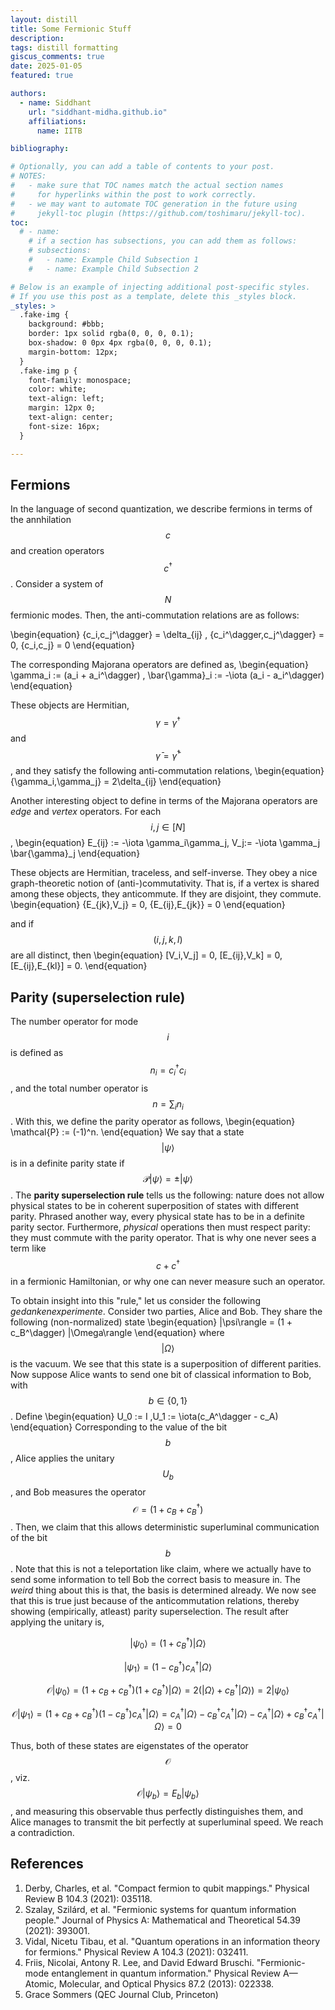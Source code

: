 ```yaml
---
layout: distill
title: Some Fermionic Stuff
description: 
tags: distill formatting
giscus_comments: true
date: 2025-01-05
featured: true

authors:
  - name: Siddhant
    url: "siddhant-midha.github.io"
    affiliations:
      name: IITB

bibliography:  

# Optionally, you can add a table of contents to your post.
# NOTES:
#   - make sure that TOC names match the actual section names
#     for hyperlinks within the post to work correctly.
#   - we may want to automate TOC generation in the future using
#     jekyll-toc plugin (https://github.com/toshimaru/jekyll-toc).
toc:
  # - name: 
    # if a section has subsections, you can add them as follows:
    # subsections:
    #   - name: Example Child Subsection 1
    #   - name: Example Child Subsection 2

# Below is an example of injecting additional post-specific styles.
# If you use this post as a template, delete this _styles block.
_styles: >
  .fake-img {
    background: #bbb;
    border: 1px solid rgba(0, 0, 0, 0.1);
    box-shadow: 0 0px 4px rgba(0, 0, 0, 0.1);
    margin-bottom: 12px;
  }
  .fake-img p {
    font-family: monospace;
    color: white;
    text-align: left;
    margin: 12px 0;
    text-align: center;
    font-size: 16px;
  }

---
```


## Fermions
In the language of second quantization, we describe fermions in terms of the annhilation $$c$$ and creation operators $$c^\dagger$$. Consider a system of $$N$$ fermionic modes. Then, the anti-commutation relations are as follows:

\begin{equation}
\{c_i,c_j^\dagger\} = \delta_{ij} , \{c_i^\dagger,c_j^\dagger\} = 0, \{c_i,c_j\} = 0
\end{equation}

The corresponding Majorana operators are defined as,
\begin{equation}
\gamma_i := (a_i + a_i^\dagger) ,  \bar{\gamma}_i := -\iota (a_i - a_i^\dagger)
\end{equation}

These objects are Hermitian, $$\gamma = \gamma^\dagger$$ and $$\bar{\gamma} = \bar{\gamma}^\dagger$$, and they satisfy the following anti-commutation relations,
\begin{equation}
\{\gamma_i,\gamma_j\} =  2\delta_{ij} 
\end{equation}

Another interesting object to define in terms of the Majorana operators are _edge_ and _vertex_ operators. For each $$i,j \in [N]$$, 
\begin{equation}
E_{ij} := -\iota \gamma_i\gamma_j, V_j:= -\iota \gamma_j \bar{\gamma}_j
\end{equation}

These objects are Hermitian, traceless, and self-inverse. They obey a nice graph-theoretic notion of (anti-)commutativity. That is, if a vertex is shared among these objects, they anticommute. If they are disjoint, they commute. 
\begin{equation}
\{E_{jk},V_j\} = 0,  \{E_{ij},E_{jk}\} = 0 
\end{equation}

and if $$(i,j,k,l)$$ are all distinct, then 
\begin{equation}
[V_i,V_j] = 0, [E_{ij},V_k] = 0,  [E_{ij},E_{kl}] = 0.
\end{equation}

## Parity (superselection rule)
The number operator for mode $$i$$ is defined as $$n_i = c_i^\dagger c_i$$, and the total number operator is $$n = \sum_i n_i$$. With this, we define the parity operator as follows,
\begin{equation}
\mathcal{P} := (-1)^n.
\end{equation}
We say that a state $$|\psi\rangle$$ is in a definite parity state if $$\mathcal{P}|\psi\rangle = \pm |\psi\rangle$$. The **parity superselection rule** tells us the following: nature does not allow physical states to be in coherent superposition of states with different parity. Phrased another way, every physical state has to be in a definite parity sector. Furthermore, _physical_ operations then must respect parity: they must commute with the parity operator. That is why one never sees a term like $$c + c^\dagger$$ in a fermionic Hamiltonian, or why one can never measure such an operator. 


To obtain insight into this "rule," let us consider the following _gedankenexperimente_. Consider two parties, Alice and Bob. They share the following (non-normalized) state 
\begin{equation}
|\psi\rangle =  (1 + c_B^\dagger) |\Omega\rangle
\end{equation}
where $$|\Omega\rangle$$ is the vacuum. We see that this state is a superposition of different parities. Now suppose Alice wants to send one bit of classical information to Bob, with $$b \in \{0,1\}$$. Define
\begin{equation}
  U_0 := I ,U_1 := \iota(c_A^\dagger - c_A)
\end{equation}
Corresponding to the value of the bit $$b$$, Alice applies the unitary $$U_b$$, and Bob measures the operator $$\mathcal{O}=(1 + c_B + c_B^\dagger)$$. Then, we claim that this allows deterministic superluminal communication of the bit $$b$$. Note that this is not a teleportation like claim, where we actually have to send some information to tell Bob the correct basis to measure in. The _weird_ thing about this is that, the basis is determined already. We now see that this is true just because of the anticommutation relations, thereby showing (empirically, atleast) parity superselection. The result after applying the unitary is,

$$|\psi_0\rangle = (1 + c_B^\dagger) |\Omega\rangle$$


$$|\psi_1\rangle = (1-c_B^\dagger)c_A^\dagger |\Omega\rangle$$


$$\mathcal{O}|\psi_0\rangle= (1 + c_B + c_B^\dagger) (1 + c_B^\dagger) |\Omega\rangle =2(|\Omega\rangle + c_B^\dagger|\Omega\rangle) = 2|\psi_0\rangle$$

$$\mathcal{O}|\psi_1\rangle = (1 + c_B + c_B^\dagger)(1-c_B^\dagger)c_A^\dagger |\Omega\rangle = c_A^\dagger |\Omega\rangle - c_B^\dagger c_A^\dagger |\Omega\rangle - c_A^\dagger|\Omega\rangle + c_B^\dagger c_A^\dagger |\Omega\rangle = 0$$

Thus, both of these states are eigenstates of the operator $$\mathcal{O}$$, viz. $$\mathcal{O}|\psi_b\rangle = E_b|\psi_b\rangle$$, and measuring this observable thus perfectly distinguishes them, and Alice manages to transmit the bit perfectly at superluminal speed. We reach a contradiction.

## References
1. Derby, Charles, et al. "Compact fermion to qubit mappings." Physical Review B 104.3 (2021): 035118.
2. Szalay, Szilárd, et al. "Fermionic systems for quantum information people." Journal of Physics A: Mathematical and Theoretical 54.39 (2021): 393001. 
3. Vidal, Nicetu Tibau, et al. "Quantum operations in an information theory for fermions." Physical Review A 104.3 (2021): 032411.
4. Friis, Nicolai, Antony R. Lee, and David Edward Bruschi. "Fermionic-mode entanglement in quantum information." Physical Review A—Atomic, Molecular, and Optical Physics 87.2 (2013): 022338.
5. Grace Sommers (QEC Journal Club, Princeton)
